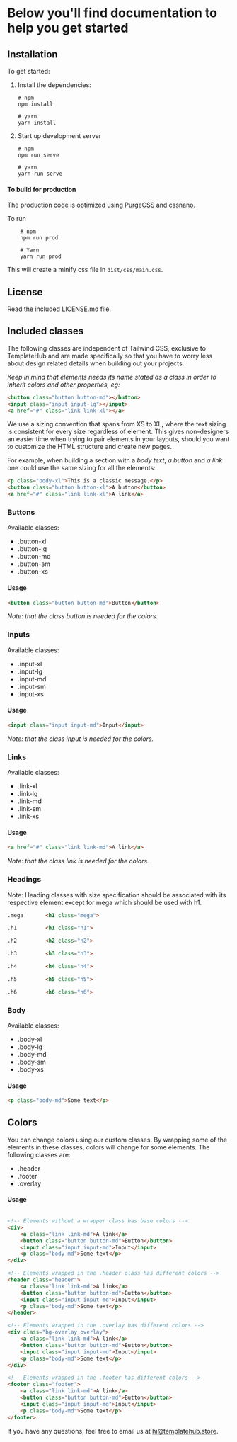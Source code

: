 # Below you'll find documentation to help you get started

## Installation
To get started:

1. Install the dependencies:
    ```
    # npm
    npm install

    # yarn
    yarn install
    ```

2. Start up development server
    ```
    # npm
    npm run serve

    # yarn
    yarn run serve
    ```

#### To build for production
The production code is optimized using [PurgeCSS](https://purgecss.com/) and [cssnano](https://cssnano.co/).

To run

```
    # npm
    npm run prod

    # Yarn
    yarn run prod
   ```
This will create a minify css file in `dist/css/main.css`.

## License
Read the included LICENSE.md file.



## Included classes
The following classes are independent of Tailwind CSS, exclusive to TemplateHub and are made specifically so that you have to worry less about design related details when building out your projects.

_Keep in mind that elements needs its name stated as a class in order to inherit colors and other properties, eg:_

```html
<button class="button button-md"></button>
<input class="input input-lg"></input>
<a href="#" class="link link-xl"></a>
```

We use a sizing convention that spans from XS to XL, where the text sizing is consistent for every size regardless of element. This gives non-designers an easier time when trying to pair elements in your layouts, should you want to customize the HTML structure and create new pages.

For example, when building a section with a _body text_, _a button_ and _a link_ one could use the same sizing for all the elements:

```html
<p class="body-xl">This is a classic message.</p>
<button class="button button-xl">A button</button>
<a href="#" class="link link-xl">A link</a>
```


### Buttons
Available classes:
- .button-xl
- .button-lg
- .button-md
- .button-sm
- .button-xs

#### Usage
```html
<button class="button button-md">Button</button>
```

*Note: that the class button is needed for the colors.*

### Inputs
Available classes:
* .input-xl
* .input-lg
* .input-md
* .input-sm
* .input-xs

#### Usage
```html
<input class="input input-md">Input</input>
```

*Note: that the class input is needed for the colors.*

### Links
Available classes:
* .link-xl
* .link-lg
* .link-md
* .link-sm
* .link-xs

#### Usage
```html
<a href="#" class="link link-md">A link</a>
```

*Note: that the class link is needed for the colors.*

### Headings
Note: Heading classes with size specification should be associated with its respective element except for mega which should be used with h1.


```html
.mega       <h1 class="mega">

.h1         <h1 class="h1">

.h2         <h2 class="h2">

.h3         <h3 class="h3">

.h4         <h4 class="h4">

.h5         <h5 class="h5">

.h6         <h6 class="h6">
```

### Body
Available classes:
* .body-xl
* .body-lg
* .body-md
* .body-sm
* .body-xs

#### Usage
```html
<p class="body-md">Some text</p>
```


## Colors
You can change colors using our custom classes. By wrapping some of the elements in these classes, colors will change for some elements. The following classes are:
- .header
- .footer
- .overlay


#### Usage
```html

<!-- Elements without a wrapper class has base colors -->
<div>
	<a class="link link-md">A link</a>
	<button class="button button-md">Button</button>
	<input class="input input-md">Input</input>
	<p class="body-md">Some text</p>
</div>

<!-- Elements wrapped in the .header class has different colors -->
<header class="header">
	<a class="link link-md">A link</a>
	<button class="button button-md">Button</button>
	<input class="input input-md">Input</input>
	<p class="body-md">Some text</p>
</header>

<!-- Elements wrapped in the .overlay has different colors -->
<div class="bg-overlay overlay">
	<a class="link link-md">A link</a>
	<button class="button button-md">Button</button>
	<input class="input input-md">Input</input>
	<p class="body-md">Some text</p>
</div>

<!-- Elements wrapped in the .footer has different colors -->
<footer class="footer">
	<a class="link link-md">A link</a>
	<button class="button button-md">Button</button>
	<input class="input input-md">Input</input>
	<p class="body-md">Some text</p>
</footer>


```

If you have any questions, feel free to email us at hi@templatehub.store.

